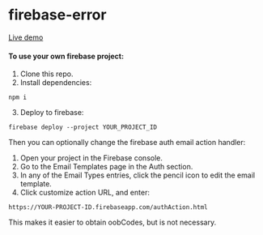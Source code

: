 # firebase-error

[Live demo](https://fir-error-c4072.firebaseapp.com)

#### To use your own firebase project:

1.  Clone this repo.
2. Install dependencies:
```
npm i
```

3. Deploy to firebase:

```
firebase deploy --project YOUR_PROJECT_ID
```

Then you can optionally change the firebase auth email action handler:

1. Open your project in the Firebase console.
2. Go to the Email Templates page in the Auth section.
3. In any of the Email Types entries, click the pencil icon to edit the email template.
4. Click customize action URL, and enter:

```
https://YOUR-PROJECT-ID.firebaseapp.com/authAction.html
```

This makes it easier to obtain oobCodes, but is not necessary.

